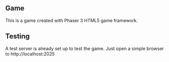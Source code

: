 ## Game

This is a game created with Phaser 3 HTML5 game framework.

## Testing

A test server is already set up to test the game. Just open a simple browser to http://localhost:2025
